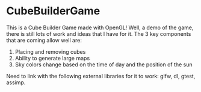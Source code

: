 # CubeBuilderGame
This is a Cube Builder Game made with OpenGL! Well, a demo of the game, there is still lots of work and ideas that I have for it.
The 3 key components that are coming allow well are:
1) Placing and removing cubes
2) Ability to generate large maps
3) Sky colors change based on the time of day and the position of the sun

Need to link with the following external libraries for it to work: glfw, dl, gtest, assimp.

